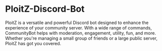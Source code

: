 # PloitZ-Discord-Bot
PloitZ is a versatile and powerful Discord bot designed to enhance the experience of your community server. With a wide range of commands, CommunityBot helps with moderation, engagement, utility, fun, and more. Whether you're managing a small group of friends or a large public server, PloitZ has got you covered.
